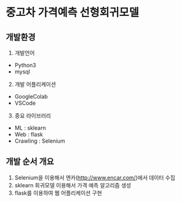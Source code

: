 # 중고차 가격예측 선형회귀모델

## 개발환경
  1. 개발언어
  - Python3
  - mysql
  2. 개발 어플리케이션
  - GoogleColab
  - VSCode
  3. 중요 라이브러리
  - ML : sklearn
  - Web : flask
  - Crawling : Selenium
 
 ## 개발 순서 개요
 1. Selenium을 이용해서 엔카(http://www.encar.com/)에서 데이터 수집
 2. sklearn 회귀모델 이용해서 가격 예측 알고리즘 생성
 3. flask를 이용하여 웹 어플리케이션 구현

